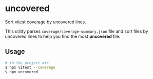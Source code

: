 # uncovered

Sort vitest coverage by uncovered lines.

This utility parses `coverage/coverage-summary.json` file and sort files by uncovered lines to help you find the most **uncovered** file.

## Usage

```bash
# in the project dir
$ npx vitest --coverage
$ npx uncovered
```
